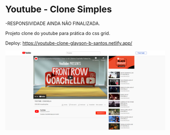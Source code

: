 # Youtube - Clone Simples

-RESPONSIVIDADE AINDA NÃO FINALIZADA.

Projeto clone do youtube para prática do css grid.

Deploy: https://youtube-clone-glayson-b-santos.netlify.app/

![](images/preview-youtube.png)